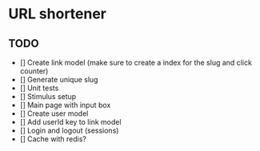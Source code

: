 # URL shortener

## TODO
- [] Create link model (make sure to create a index for the slug and click counter)
- [] Generate unique slug
- [] Unit tests
- [] Stimulus setup
- [] Main page with input box
- [] Create user model
- [] Add userId key to link model
- [] Login and logout (sessions)
- [] Cache with redis?